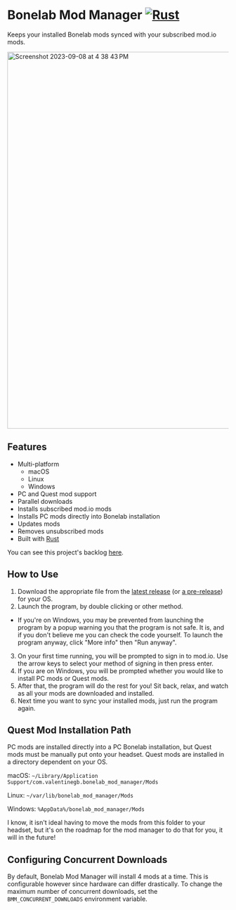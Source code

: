 # Bonelab Mod Manager [![Rust](https://github.com/valentinegb/bonelab_mod_manager/actions/workflows/rust.yml/badge.svg)](https://github.com/valentinegb/bonelab_mod_manager/actions/workflows/rust.yml)

Keeps your installed Bonelab mods synced with your subscribed mod.io mods.

<img width="858" alt="Screenshot 2023-09-08 at 4 38 43 PM" src="https://github.com/valentinegb/bonelab_mod_manager/assets/35977727/b2c810b3-586b-4103-ad96-f1bc449abf30">

## Features

- Multi-platform
  - macOS
  - Linux
  - Windows
- PC and Quest mod support
- Parallel downloads
- Installs subscribed mod.io mods
- Installs PC mods directly into Bonelab installation
- Updates mods
- Removes unsubscribed mods
- Built with [Rust](http://rust-lang.org)

You can see this project's backlog [here](https://github.com/users/valentinegb/projects/4).

## How to Use

1. Download the appropriate file from the [latest release](https://github.com/valentinegb/bonelab_mod_manager/releases/latest) (or [a pre-release](https://github.com/valentinegb/bonelab_mod_manager/releases)) for your OS.
2. Launch the program, by double clicking or other method.
  - If you're on Windows, you may be prevented from launching the program by a popup warning you that the program is not safe.
    It is, and if you don't believe me you can check the code yourself. To launch the program anyway, click "More info" then "Run anyway".
3. On your first time running, you will be prompted to sign in to mod.io. Use the arrow keys to select your method of signing in then press enter.
4. If you are on Windows, you will be prompted whether you would like to install PC mods or Quest mods.
5. After that, the program will do the rest for you! Sit back, relax, and watch as all your mods are downloaded and installed.
6. Next time you want to sync your installed mods, just run the program again.

## Quest Mod Installation Path

PC mods are installed directly into a PC Bonelab installation, but Quest mods must be manually put onto your headset. Quest mods are installed in a directory dependent on your OS.

macOS: `~/Library/Application Support/com.valentinegb.bonelab_mod_manager/Mods`

Linux: `~/var/lib/bonelab_mod_manager/Mods`

Windows: `%AppData%/bonelab_mod_manager/Mods`

I know, it isn't ideal having to move the mods from this folder to your headset,
but it's on the roadmap for the mod manager to do that for you, it will in the future!

## Configuring Concurrent Downloads

By default, Bonelab Mod Manager will install 4 mods at a time. This is configurable however since hardware can differ drastically. To change the maximum number of concurrent downloads, set the `BMM_CONCURRENT_DOWNLOADS` environment variable.
